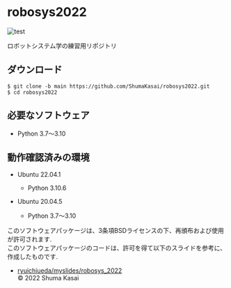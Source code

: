 # robosys2022

![test](https://github.com/ShumaKasai/robosys2022/actions/workflows/test.yml/badge.svg)

ロボットシステム学の練習用リポジトリ

## ダウンロード
```
$ git clone -b main https://github.com/ShumaKasai/robosys2022.git
$ cd robosys2022
```

## 必要なソフトウェア
- Python 3.7～3.10

## 動作確認済みの環境
- Ubuntu 22.04.1
  - Python 3.10.6 

- Ubuntu 20.04.5
  - Python 3.7～3.10


このソフトウェアパッケージは、3条項BSDライセンスの下、再頒布および使用が許可されます.  
このソフトウェアパッケージのコードは、許可を得て以下のスライドを参考に、作成したものです. 
- [ryuichiueda/myslides/robosys_2022](https://github.com/ryuichiueda/my_slides/tree/master/robosys_2022)  
© 2022 Shuma Kasai
